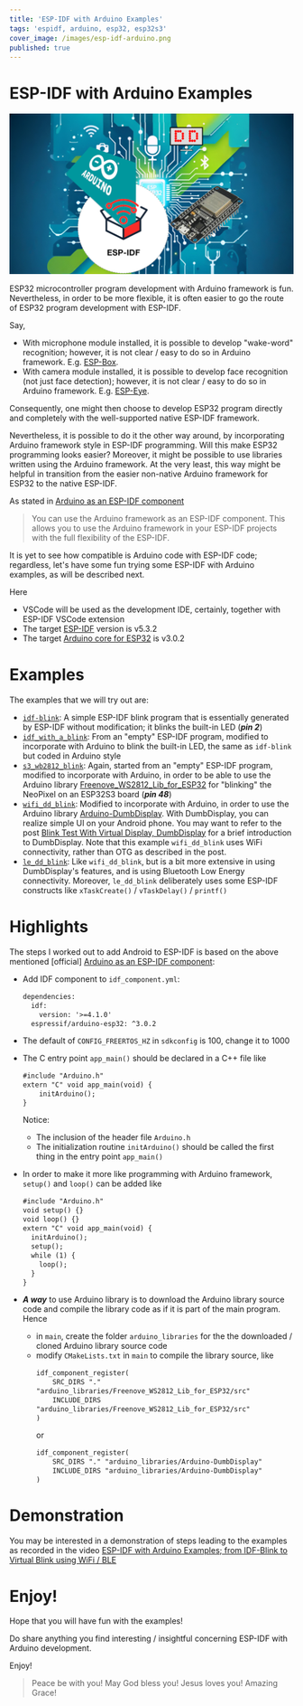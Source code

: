 ```yaml
---
title: 'ESP-IDF with Arduino Examples'
tags: 'espidf, arduino, esp32, esp32s3'
cover_image: /images/esp-idf-arduino.png
published: true
---
```



# ESP-IDF with Arduino Examples

![](/images/esp-idf-arduino.png)


ESP32 microcontroller program development with Arduino framework is fun.
Nevertheless, in order to be more flexible, it is often easier to go the route of ESP32 program development with ESP-IDF.

Say,
* With microphone module installed, it is possible to develop "wake-word" recognition; however, it is not clear / easy to do so in Arduino framework. E.g. [ESP-Box](https://github.com/espressif/esp-box).
* With camera module installed, it is possible to develop face recognition (not just face detection); however, it is not clear / easy to do so in Arduino framework. E.g. [ESP-Eye](https://github.com/espressif/esp-who).

Consequently, one might then choose to develop ESP32 program directly and completely with the well-supported native ESP-IDF framework.

Nevertheless, it is possible to do it the other way around, by incorporating Arduino framework style in ESP-IDF programming.
Will this make ESP32 programming looks easier? Moreover, it might be possible to use libraries written using the Arduino framework. At the very least, this way might be helpful in transition from the easier non-native Arduino framework for ESP32 to the native ESP-IDF. 

As stated in [Arduino as an ESP-IDF component](https://github.com/espressif/arduino-esp32/blob/master/docs/en/esp-idf_component.rst)
> You can use the Arduino framework as an ESP-IDF component. This allows you to use the Arduino framework in your ESP-IDF projects with the full flexibility of the ESP-IDF.

It is yet to see how compatible is Arduino code with ESP-IDF code; regardless, let's have some fun trying some ESP-IDF with Arduino examples, as will be described next.

Here
* VSCode will be used as the development IDE, certainly, together with ESP-IDF VSCode extension
* The target [ESP-IDF](https://github.com/espressif/esp-idf) version is v5.3.2
* The target [Arduino core for ESP32](https://github.com/espressif/arduino-esp32) is v3.0.2


# Examples

The examples that we will try out are:
* [`idf-blink`](/examples/idf_blink/README.md): A simple ESP-IDF blink program that is essentially generated by ESP-IDF without modification; it blinks the built-in LED (***pin 2***)
* [`idf_with_a_blink`](/examples/idf_with_a_blink/README.md): From an "empty" ESP-IDF program, modified to incorporate with Arduino to blink the built-in LED, the same as `idf-blink` but coded in Arduino style
* [`s3_wb2812_blink`](/examples/s3_wb2812_blink/README.md): Again, started from an "empty" ESP-IDF program, modified to incorporate with Arduino, in order to be able to use the Arduino library [Freenove_WS2812_Lib_for_ESP32](https://github.com/Freenove/Freenove_WS2812_Lib_for_ESP32) for "blinking" the NeoPixel on an ESP32S3 board (***pin 48***)
* [`wifi_dd_blink`](/examples/wifi_dd_blink/README.md): Modified to incorporate with Arduino, in order to use the Arduino library [Arduino-DumbDisplay](https://github.com/trevorwslee/Arduino-DumbDisplay).
  With DumbDisplay, you can realize simple UI on your Android phone. You may want to refer to the post [Blink Test With Virtual Display, DumbDisplay](https://www.instructables.com/Blink-Test-With-Virtual-Display-DumbDisplay/) for a brief introduction to DumbDisplay. Note that this example `wifi_dd_blink` uses WiFi connectivity, rather than OTG as described in the post.
* [`le_dd_blink`](/examples/le_dd_blink/README.md): Like `wifi_dd_blink`, but is a bit more extensive in using DumbDisplay's features, and is using Bluetooth Low Energy connectivity. Moreover, `le_dd_blink` deliberately uses some ESP-IDF constructs like `xTaskCreate()` / `vTaskDelay()` / `printf()`   


# Highlights

The steps I worked out to add Android to ESP-IDF is based on the above mentioned [official] [Arduino as an ESP-IDF component](https://github.com/espressif/arduino-esp32/blob/master/docs/en/esp-idf_component.rst): 

* Add IDF component to `idf_component.yml`:
  ```
  dependencies:
    idf:
      version: '>=4.1.0'
    espressif/arduino-esp32: ^3.0.2
  ```

* The default of `CONFIG_FREERTOS_HZ` in `sdkconfig` is 100, change it to 1000

* The C entry point `app_main()` should be declared in a C++ file like
  ```
  #include "Arduino.h"
  extern "C" void app_main(void) {
      initArduino();
  }
  ```
  Notice:
  - The inclusion of the header file `Arduino.h`
  - The initialization routine `initArduino()` should be called the first thing in the entry point `app_main()`

* In order to make it more like programming with Arduino framework, `setup()` and `loop()` can be added like
  ```
  #include "Arduino.h"
  void setup() {}
  void loop() {}
  extern "C" void app_main(void) {
    initArduino();
    setup();
    while (1) {
      loop();
    }
  }
  ```

* ***A way*** to use Arduino library is to download the Arduino library source code and compile the library code as if it is part of the main program. Hence
  - in `main`, create the folder `arduino_libraries` for the the downloaded / cloned Arduino library source code
  - modify `CMakeLists.txt` in `main` to compile the library source, like
    ```
    idf_component_register(
        SRC_DIRS "." "arduino_libraries/Freenove_WS2812_Lib_for_ESP32/src"
        INCLUDE_DIRS "arduino_libraries/Freenove_WS2812_Lib_for_ESP32/src"
    )
    ```
    or
    ```
    idf_component_register(
        SRC_DIRS "." "arduino_libraries/Arduino-DumbDisplay"
        INCLUDE_DIRS "arduino_libraries/Arduino-DumbDisplay"
    )
    ```


# Demonstration

You may be interested in a demonstration of steps leading to the examples as recorded in the video [ESP-IDF with Arduino Examples; from IDF-Blink to Virtual Blink using WiFi / BLE](https://www.youtube.com/watch?v=RX5YHPoaXaY)


# Enjoy!

Hope that you will have fun with the examples!

Do share anything you find interesting / insightful concerning ESP-IDF with Arduino development.

Enjoy!


> Peace be with you!
> May God bless you!
> Jesus loves you!
> Amazing Grace!


